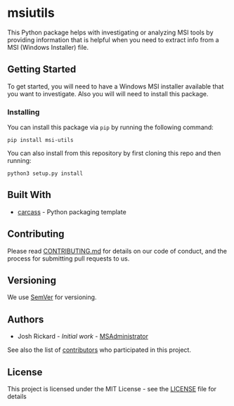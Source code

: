# msiutils

This Python package helps with investigating or analyzing MSI tools by providing information that is helpful when you need to extract info from a MSI (Windows Installer) file.

## Getting Started

To get started, you will need to have a Windows MSI installer available that you want to investigate.  Also you will will need to install this package.

### Installing

You can install this package via `pip` by running the following command:

```
pip install msi-utils
```

You can also install from this repository by first cloning this repo and then running:

```
python3 setup.py install
```

## Built With

* [carcass](https://github.com/MSAdministrator/carcass) - Python packaging template

## Contributing

Please read [CONTRIBUTING.md](CONTRIBUTING.md) for details on our code of conduct, and the process for submitting pull requests to us.

## Versioning

We use [SemVer](http://semver.org/) for versioning. 

## Authors

* Josh Rickard - *Initial work* - [MSAdministrator](https://github.com/MSAdministrator)

See also the list of [contributors](https://github.com/MSAdministrator/msiutils/contributors) who participated in this project.

## License

This project is licensed under the MIT License - see the [LICENSE](LICENSE.md) file for details

